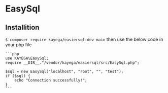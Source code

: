# EasySql
 
## Installition
```$ composer require kayega/easiersql:dev-main```
then use the below code in your php file
~~~~
```php
use KAYEGA\EasySql;
require __DIR__."/vendor/kayega/easiersql/src/EasySql.php";

$sql = new EasySql("localhost", "root", "", "test");
if ($sql) {
    echo "Connection successfully!";
}
```

